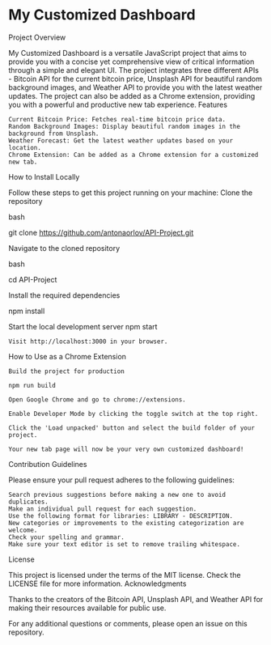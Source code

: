 # My Customized Dashboard
Project Overview

My Customized Dashboard is a versatile JavaScript project that aims to provide you with a concise yet comprehensive view of critical information through a simple and elegant UI. The project integrates three different APIs - Bitcoin API for the current bitcoin price, Unsplash API for beautiful random background images, and Weather API to provide you with the latest weather updates. The project can also be added as a Chrome extension, providing you with a powerful and productive new tab experience.
Features

    Current Bitcoin Price: Fetches real-time bitcoin price data.
    Random Background Images: Display beautiful random images in the background from Unsplash.
    Weather Forecast: Get the latest weather updates based on your location.
    Chrome Extension: Can be added as a Chrome extension for a customized new tab.

How to Install Locally

Follow these steps to get this project running on your machine:
Clone the repository

bash

git clone https://github.com/antonaorlov/API-Project.git

Navigate to the cloned repository

bash

cd API-Project

Install the required dependencies

npm install

Start the local development server
    npm start

    Visit http://localhost:3000 in your browser.

How to Use as a Chrome Extension

    Build the project for production

    npm run build

    Open Google Chrome and go to chrome://extensions.

    Enable Developer Mode by clicking the toggle switch at the top right.

    Click the 'Load unpacked' button and select the build folder of your project.

    Your new tab page will now be your very own customized dashboard!

Contribution Guidelines

Please ensure your pull request adheres to the following guidelines:

    Search previous suggestions before making a new one to avoid duplicates.
    Make an individual pull request for each suggestion.
    Use the following format for libraries: LIBRARY - DESCRIPTION.
    New categories or improvements to the existing categorization are welcome.
    Check your spelling and grammar.
    Make sure your text editor is set to remove trailing whitespace.

License

This project is licensed under the terms of the MIT license. Check the LICENSE file for more information.
Acknowledgments

Thanks to the creators of the Bitcoin API, Unsplash API, and Weather API for making their resources available for public use.

For any additional questions or comments, please open an issue on this repository.
